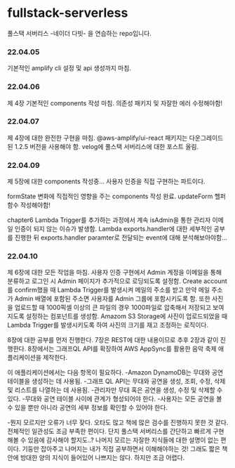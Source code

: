 # fullstack-serverless
풀스택 서버리스 -네이더 다빗- 을 연습하는 repo입니다.

### 22.04.05

기본적인 amplify cli 설정 및 api 생성까지 마침.

### 22.04.06

제 4장 기본적인 components 작성 마침. 의존성 패키지 및 자잘한 에러 수정해야함!

### 22.04.07

제 4장에 대한 완전한 구현을 마침. @aws-amplify/ui-react 패키지는 다운그레이드 된 1.2.5 버전을 사용해야 함.
velog에 풀스택 서버리스에 대한 포스트 올림.

### 22.04.09

제 5장에 대한 components 작성중... 사용자 인증을 직접  구현하는 파트이다.

formState 변화에 직접적인 영향을 주는 components 작성 완료. updateForm 헬퍼 함수 작성해야함!

chapter6 Lambda Trigger를 추가하는 과정에서 계속 isAdmin을 통한 관리자 이메일 인증이 되지 않는 이슈가 발생함.
Lambda exports.handler에 대한 세부적인 공부를 진행한 뒤 exports.handler paramter로 전달되는 event에 대해 분석해보아야함...

### 22.04.10

제 6장에 대한 모든 작업을 마침. 사용자 인증 구현에서 Admin 계정을 이메일을 통해 분류하고 로그인 시 Admin 페이지가 추가적으로 로딩되도록 설정함.
Create account를 confirm했을 때 Lambda Trigger를 발생시켜 메일의 주소를 받고 만약 메일 주소가 Admin 배열에 포함된 주소면 사용자를 Admin 그룹에 포함시키도록 함.
또한 사진을 업로드할 때 1000픽셀 이상의 큰 파일의 경우 1000파일로 압축해서 저장되고 보여지도록 설정하는 컴포넌트를 생성함.
Amazom S3 Storage에 사진이 업로드되었을 때 Lambda Trigger를 발생시키도록 하여 사진의 크기를 재고 조정하는 로직이다.

8장에 대한 공부를 먼저 진행한다. 7장은 REST에 대한 내용이므로 추후 2장과 같이 진행한다.
8장에서는 그래프QL API를 확장하여 AWS AppSync를 활용한 음악 축제 애플리케이션을 제작한다.

이 애플리케이션에서는 다음 항목이 필요하다.
-Amazon DynamoDB는 무대와 공연 테이블을 생성하는 데 사용됨.
-그래프 QL API는 무대와 공연을 생성, 조회, 수정, 삭제 및 리스트를 나열하는 데 사용됨.
-관리자만 무대 혹은 공연을 생성, 수정 및 삭제할 수 있다.
-무대와 공연 테이블 사이에 관계가 형성되어야 한다.
-사용자는 모든 공연을 볼 수 있을 뿐만 아니라 공연의 세부 정보를 확인할 수 있어야 한다.

-뭔지 모르지만 오류가 너무 잦다. 오타도 많고
책에 많은 검수를 진행하지 못한 것 같다. 전체적인 일관성도 조금 부족한 편이다.
단지 풀스택 서버리스를 간단하고 빠르게 구현해볼 수 있음에 감사해야 할지도..?
나머지 모르는 자잘한 지식들에 대한 설명이 없는 편이다.
기둥만 잡아주고 나머지는 내가 직접 공부하면서 이해해야하는 것!
그래도 짧은 책 안에 방대한 양의 지식이 들어있어 나쁘지는 않다. 하지만 조금 어렵다.